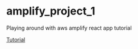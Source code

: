 # amplify_project_1
Playing around with aws amplify react app tutorial

[Tutorial][tutorial]


[tutorial]:
https://aws.amazon.com/getting-started/hands-on/build-react-app-amplify-graphql/
